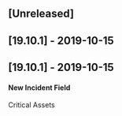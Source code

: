## [Unreleased]


## [19.10.1] - 2019-10-15


## [19.10.1] - 2019-10-15
#### New Incident Field
Critical Assets